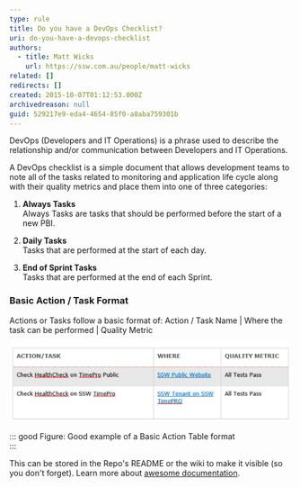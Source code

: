```yaml
---
type: rule
title: Do you have a DevOps Checklist?
uri: do-you-have-a-devops-checklist
authors:
  - title: Matt Wicks
    url: https://ssw.com.au/people/matt-wicks
related: []
redirects: []
created: 2015-10-07T01:12:53.000Z
archivedreason: null
guid: 529217e9-eda4-4654-85f0-a8aba759301b
---
```


DevOps (Developers and IT Operations) is a phrase used to describe the relationship and/or communication between Developers and IT Operations.

<!--endintro-->

A DevOps checklist is a simple document that allows development teams to note all of the tasks related to monitoring and application life cycle along with their quality metrics and place them into one of three categories:

1. **Always Tasks**  
  Always Tasks are tasks that should be performed before the start of a new PBI.

2. **Daily Tasks**  
  Tasks that are performed at the start of each day.

3. **End of Sprint Tasks**  
  Tasks that are performed at the end of each Sprint.

### Basic Action / Task Format

Actions or Tasks follow a basic format of: Action / Task Name |  Where the task can be performed | Quality Metric

![](Action-Table.png)

::: good
Figure: Good example of a Basic Action Table format  
:::

This can be stored in the Repo's README or the wiki to make it visible (so you don't forget). Learn more about [awesome documentation](/rules/awesome-documentation/).
